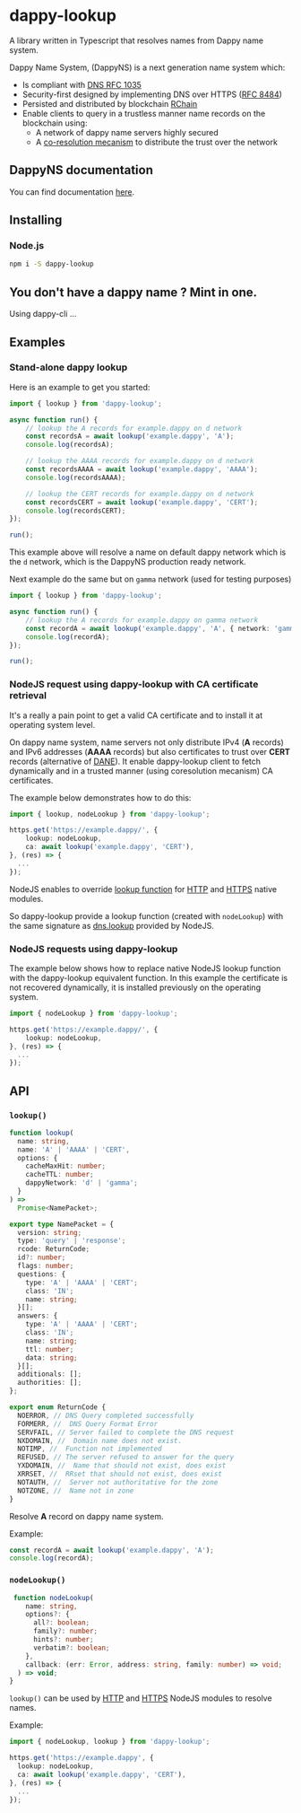 # dappy-lookup

A library written in Typescript that resolves names from Dappy name system.

Dappy Name System, (DappyNS) is a next generation name system which:

- Is compliant with [DNS RFC 1035](https://datatracker.ietf.org/doc/html/rfc1035)
- Security-first designed by implementing DNS over HTTPS ([RFC 8484](https://datatracker.ietf.org/doc/html/rfc8484))
- Persisted and distributed by blockchain [RChain](https://rchain.coop/)
- Enable clients to query in a trustless manner name records on the blockchain using:
  - A network of dappy name servers highly secured
  - A [co-resolution mecanism](https://fabco.gitbook.io/dappy-spec/glossary/multi-request) to distribute the trust over the network

## DappyNS documentation

You can find documentation [here](https://fabco.gitbook.io/dappy-spec/specs-and-web-standards/name-system).

## Installing

### Node.js

```sh
npm i -S dappy-lookup
```

## You don't have a dappy name ? Mint in one.

Using dappy-cli ...

## Examples

### Stand-alone dappy lookup

Here is an example to get you started:

```typescript
import { lookup } from 'dappy-lookup';

async function run() {
    // lookup the A records for example.dappy on d network
    const recordsA = await lookup('example.dappy', 'A');
    console.log(recordsA);

    // lookup the AAAA records for example.dappy on d network
    const recordsAAAA = await lookup('example.dappy', 'AAAA');
    console.log(recordsAAAA);

    // lookup the CERT records for example.dappy on d network
    const recordsCERT = await lookup('example.dappy', 'CERT');
    console.log(recordsCERT);
});

run();
```

This example above will resolve a name on default dappy network which is the `d` network, which is the DappyNS production ready network.

Next example do the same but on `gamma` network (used for testing purposes)

```typescript
import { lookup } from 'dappy-lookup';

async function run() {
    // lookup the A records for example.dappy on gamma network
    const recordA = await lookup('example.dappy', 'A', { network: 'gamma' });
    console.log(recordA);
});

run();
```

### NodeJS request using dappy-lookup with CA certificate retrieval

It's a really a pain point to get a valid CA certificate and to install it at operating system level.

On dappy name system, name servers not only distribute IPv4 (**A** records) and IPv6 addresses (**AAAA** records) but also certificates to trust over **CERT** records (alternative of [DANE](https://datatracker.ietf.org/doc/html/rfc6698)). It enable dappy-lookup client to fetch dynamically and in a trusted manner (using coresolution mecanism) CA certificates.

The example below demonstrates how to do this:

```typescript
import { lookup, nodeLookup } from 'dappy-lookup';

https.get('https://example.dappy/', {
    lookup: nodeLookup,
    ca: await lookup('example.dappy', 'CERT'),
}, (res) => {
  ...
});
```

NodeJS enables to override [lookup function](https://nodejs.org/api/http.html#httprequesturl-options-callback) for [HTTP](https://nodejs.org/api/http.html) and [HTTPS](https://nodejs.org/api/https.html) native modules.

So dappy-lookup provide a lookup function (created with `nodeLookup`) with the same signature as [dns.lookup](https://nodejs.org/api/dns.html#dnslookuphostname-options-callback) provided by NodeJS.

### NodeJS requests using dappy-lookup

The example below shows how to replace native NodeJS lookup function with the dappy-lookup equivalent function. In this example the certificate is not recovered dynamically, it is installed previously on the operating system.

```typescript
import { nodeLookup } from 'dappy-lookup';

https.get('https://example.dappy/', {
    lookup: nodeLookup,
}, (res) => {
  ...
});
```

## API

### `lookup()`

```typescript
function lookup(
  name: string,
  name: 'A' | 'AAAA' | 'CERT',
  options: {
    cacheMaxHit: number;
    cacheTTL: number;
    dappyNetwork: 'd' | 'gamma';
  }
) =>
  Promise<NamePacket>;

export type NamePacket = {
  version: string;
  type: 'query' | 'response';
  rcode: ReturnCode;
  id?: number;
  flags: number;
  questions: {
    type: 'A' | 'AAAA' | 'CERT';
    class: 'IN';
    name: string;
  }[];
  answers: {
    type: 'A' | 'AAAA' | 'CERT';
    class: 'IN';
    name: string;
    ttl: number;
    data: string;
  }[];
  additionals: [];
  authorities: [];
};

export enum ReturnCode {
  NOERROR, // DNS Query completed successfully
  FORMERR, //  DNS Query Format Error
  SERVFAIL, // Server failed to complete the DNS request
  NXDOMAIN, //  Domain name does not exist.
  NOTIMP, //  Function not implemented
  REFUSED, // The server refused to answer for the query
  YXDOMAIN, //  Name that should not exist, does exist
  XRRSET, //  RRset that should not exist, does exist
  NOTAUTH, //  Server not authoritative for the zone
  NOTZONE, //  Name not in zone
}

```

Resolve **A** record on dappy name system.

Example:

```typescript
const recordA = await lookup('example.dappy', 'A');
console.log(recordA);
```

### `nodeLookup()`

```ts
 function nodeLookup(
    name: string,
    options?: {
      all?: boolean;
      family?: number;
      hints?: number;
      verbatim?: boolean;
    },
    callback: (err: Error, address: string, family: number) => void;
  ) => void;
}
```

`lookup()` can be used by [HTTP](https://nodejs.org/api/http.html) and [HTTPS](https://nodejs.org/api/https.html) NodeJS modules to resolve names.

Example:

```ts
import { nodeLookup, lookup } from 'dappy-lookup';

https.get('https://example.dappy', {
  lookup: nodeLookup,
  ca: await lookup('example.dappy', 'CERT'),
}, (res) => {
  ...
});
```
